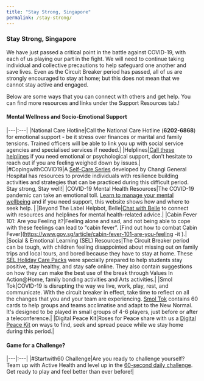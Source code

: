 ```yaml
---
title: "Stay Strong, Singapore"
permalink: /stay-strong/
---
```


### Stay Strong, Singapore

We have just passed a critical point in the battle against COVID-19, with each of us playing our part in the fight. We will need to continue taking individual and collective precautions to help safeguard one another and save lives. Even as the Circuit Breaker period has passed, all of us are strongly encouraged to stay at home; but this does not mean that we cannot stay active and engaged. 

Below are some ways that you can connect with others and get help. You can find more resources and links under the Support Resources tab.!


#### Mental Wellness and Socio-Emotional Support 

|---|:---|
|National Care Hotline|Call the National Care Hotline (**6202-6868**) for emotional support - be it stress over finances or marital and family tensions. Trained officers will be able to link you up with social service agencies and specialised services if needed.|
|Helplines|[Call these helplines](https://go.gov.sg/helplines) if you need emotional or psychological support, don’t hesitate to reach out if you are feeling weighed down by issues.|
|#CopingwithCOVID19|A [Self-Care Series](https://www.cgh.com.sg/centres-services/tracs/Pages/Coping%20With%20COVID-19.aspx) developed by Changi General Hospital has resources to provide individuals with resilience building activities and strategies that can be practiced during this difficult period. Stay strong, Stay well!|
|COVID-19 Mental Health Resources|The COVID-19 pandemic can take an emotional toll. [Learn to manage your mental wellbeing](https://www.stayprepared.sg/mymentalhealth) and if you need support, this website shows how and where to seek help. |
|Beyond The Label Helpbot, Belle|[Chat with Belle](https://www.ncss.gov.sg/Our-Initiatives/Beyond-The-Label/BTLColumnData/Belle,-Beyond-the-Label-Helpbot ) to connect with resources and helplines for mental health-related advice.|
|Cabin Fever 101: Are you Feeling it?|Feeling alone and sad, and not being able to cope with these feelings can lead to “cabin fever”. [Find out how to combat Cabin Fever](https://www.gov.sg/article/cabin-fever-101-are-you-feeling -it ).|
|Social & Emotional Learning (SEL) Resources|The Circuit Breaker period can be tough, with children feeling disappointed about missing out on family trips and local tours, and bored because they have to stay at home. These [SEL Holiday Care Packs](https://www.moe.gov.sg/education/programmes/social-and-emotional-learning/sel-resources-for-parents) were specially prepared to help students stay positive, stay healthy, and stay safe online. They also contain suggestions on how they can make the best use of the break through Values In Action@Home, family bonding activities and Arts activities.|
|Smol Tok|COVID-19 is disrupting the way we live, work, play, rest, and communicate. With the circuit breaker in effect, take time to reflect on all the changes that you and your team are experiencing. [Smol Tok](https://www.starknicked.com/new-normal) contains 60 cards to help groups and teams acclimatise and adapt to the New Normal. It's designed to be played in small groups of 4-6 players, just before or after a teleconference.|
|Digital Peace Kit|Roses for Peace share with us a [Digital Peace Kit](https://www.facebook.com/RosesOfPeace/posts/2329345003835612) on ways to find, seek and spread peace while we stay home during this period.|

#### Game for a Challenge?

|---|:---|
|#Startwith60 Challenge|Are you ready to challenge yourself? Team up with Active Health and level up in the [60-second daily challenge](https://campaign.activehealth.sg/startwith60?utm_campaign=circuit-breaker&utm_source=sgunited-connect&utm_medium=textlink). Get ready to play and feel better than ever before!|




